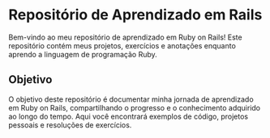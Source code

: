 # Repositório de Aprendizado em Rails

Bem-vindo ao meu repositório de aprendizado em Ruby on Rails! Este repositório contém meus projetos, exercícios e anotações enquanto aprendo a linguagem de programação Ruby.

## Objetivo

O objetivo deste repositório é documentar minha jornada de aprendizado em Ruby on Rails, compartilhando o progresso e o conhecimento adquirido ao longo do tempo. Aqui você encontrará exemplos de código, projetos pessoais e resoluções de exercícios.
